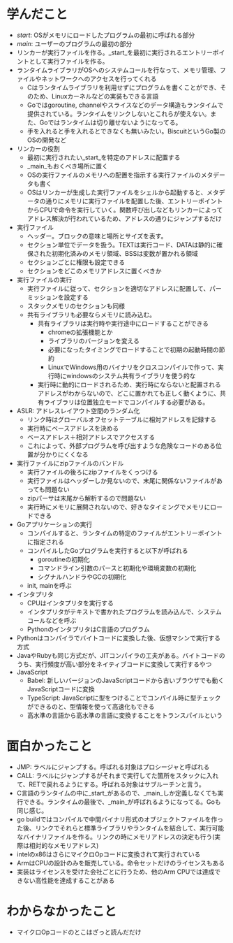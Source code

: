 # 学んだこと
- _start_: OSがメモリにロードしたプログラムの最初に呼ばれる部分
- _main_: ユーザーのプログラムの最初の部分
- リンカーが実行ファイルを作る。_start_を最初に実行されるエントリーポイントとして実行ファイルを作る。
- ランタイムライブラリがOSへのシステムコールを行なって、メモリ管理、ファイルやネットワークへのアクセスを行ってくれる
  - Cはランタイムライブラリを利用せずにプログラムを書くことができ、そのため、Linuxカーネルなどの実装もできる言語
  - Goではgoroutine, channelやスライスなどのデータ構造もランタイムで提供されている。ランタイムをリンクしないとこれらが使えない。また、Goではランタイムは切り離せないようになってる。
  - 手を入れると手を入れるとできなくも無いみたい。BiscuitというGo製のOSの開発など
- リンカーの役割
  - 最初に実行されたい_start_を特定のアドレスに配置する
  - _main_もおくべき場所に置く
  - OSの実行ファイルのメモリへの配置を指示する実行ファイルのメタデータも書く
  - OSはリンカーが生成した実行ファイルをシェルから起動すると、メタデータの通りにメモリに実行ファイルを配置した後、エントリーポイントからCPUで命令を実行していく。関数呼び出しなどもリンカーによってアドレス解決が行われているため、アドレスの通りにジャンプするだけ
- 実行ファイル
  - ヘッダー。ブロックの意味と場所とサイズを表す。
  - セクション単位でデータを扱う。TEXTは実行コード、DATAは静的に確保された初期化済みのメモリ領域、BSSは変数が置かれる領域
  - セクションごとに権限も設定できる
  - セクションをどこのメモリアドレスに置くべきか
- 実行ファイルの実行
  - 実行ファイルに従って、セクションを適切なアドレスに配置して、パーミッションを設定する
  - スタックメモリのセクションも同様
  - 共有ライブラリも必要ならメモリに読み込む。
    - 共有ライブラリは実行時や実行途中にロードすることができる
      - chromeの拡張機能とか
      - ライブラリのバージョンを変える
      - 必要になったタイミングでロードすることで初期の起動時間の節約
      - LinuxでWindows用のバイナリをクロスコンパイルで作って、実行時にwindowsのシステム共有ライブラリを使う的な
    - 実行時に動的にロードされるため、実行時にならないと配置されるアドレスがわからないので、どこに置かれても正しく動くように、共有ライブラリは位置独立モードでコンパイルする必要がある。
- ASLR: アドレスレイアウト空間のランダム化
  - リンク時はグローバルオフセットテーブルに相対アドレスを記録する
  - 実行時にベースアドレスを決める
  - ベースアドレス＋相対アドレスでアクセスする
  - これによって、外部プログラムを呼び出すような危険なコードのある位置が分かりにくくなる
- 実行ファイルにzipファイルのバンドル
  - 実行ファイルの後ろにzipファイルをくっつける
  - 実行ファイルはヘッダーしか見ないので、末尾に関係ないファイルがあっても問題ない
  - zipパーサは末尾から解析するので問題ない
  - 実行時にメモリに展開されないので、好きなタイミングでメモリにロードできる
- Goアプリケーションの実行
  - コンパイルすると、ランタイムの特定のファイルがエントリーポイントに指定される
  - コンパイルしたGoプログラムを実行すると以下が呼ばれる
    - goroutineの初期化
    - コマンドライン引数のパースと初期化や環境変数の初期化
    - シグナルハンドラやGCの初期化
  - init, mainを呼ぶ
- インタプリタ
  - CPUはインタプリタを実行する
  - インタプリタがテキストで書かれたプログラムを読み込んで、システムコールなどを呼ぶ
  - PythonのインタプリタはC言語のプログラム
- Pythonはコンパイラでバイトコードに変換した後、仮想マシンで実行する方式
- JavaやRubyも同じ方式だが、JITコンパイラの工夫がある。バイトコードのうち、実行頻度が高い部分をネイティブコードに変換して実行するやつ
- JavaScript
  - Babel: 新しいバージョンのJavaScriptコードから古いブラウザでも動くJavaScriptコードに変換
  - TypeScript: JavaScriptに型をつけることでコンパイル時に型チェックができるのと、型情報を使って高速化もできる
  - 高水準の言語から高水準の言語に変換することをトランスパイルという

# 面白かったこと
- JMP: ラベルにジャンプする。呼ばれる対象はプロシージャと呼ばれる
- CALL: ラベルにジャンプするがそれまで実行してた箇所をスタックに入れて、RETで戻れるようにする。呼ばれる対象はサブルーチンと言う。
- C言語のランタイムの中に_start_があるので、_main_しか定義しなくても実行できる。ランタイムの最後で、_main_が呼ばれるようになってる。Goも同じ感じ。
- go buildではコンパイルで中間バイナリ形式のオブジェクトファイルを作った後、リンクでそれらと標準ライブラリやランタイムを結合して、実行可能なバイナリファイルを作る。リンクの時にメモリアドレスの決定も行う(実際は相対的なメモリアドレス)
- intelのx86はさらにマイクロOpコードに変換されて実行されている
- ArmはCPUの設計のみを販売している。命令セットだけのライセンスもある
- 実装はライセンスを受けた会社ごとに行うため、他のArm CPUでは達成できない高性能を達成することがある

# わからなかったこと
- マイクロOpコードのとこはざっと読んだだけ